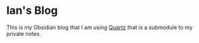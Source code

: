 # Ian's Blog

This is my Obsidian blog that I am using [Quartz](https://quartz.jzhao.xyz/) that is a submodule to my private notes.
